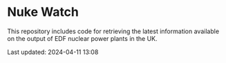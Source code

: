 # Nuke Watch

This repository includes code for retrieving the latest information available on the output of EDF nuclear power plants in the UK.

Last updated: 2024-04-11 13:08